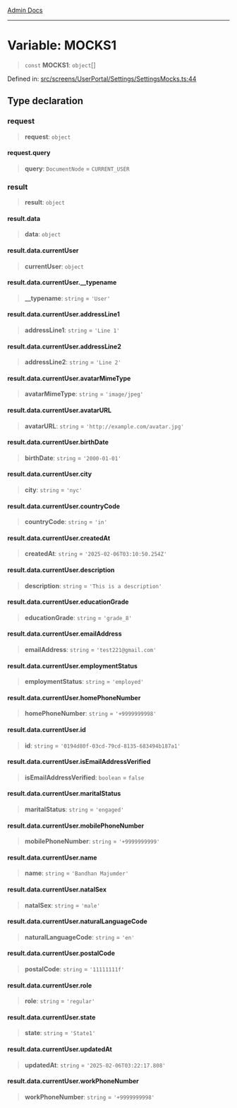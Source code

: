 [Admin Docs](/)

***

# Variable: MOCKS1

> `const` **MOCKS1**: `object`[]

Defined in: [src/screens/UserPortal/Settings/SettingsMocks.ts:44](https://github.com/PalisadoesFoundation/talawa-admin/blob/main/src/screens/UserPortal/Settings/SettingsMocks.ts#L44)

## Type declaration

### request

> **request**: `object`

#### request.query

> **query**: `DocumentNode` = `CURRENT_USER`

### result

> **result**: `object`

#### result.data

> **data**: `object`

#### result.data.currentUser

> **currentUser**: `object`

#### result.data.currentUser.\_\_typename

> **\_\_typename**: `string` = `'User'`

#### result.data.currentUser.addressLine1

> **addressLine1**: `string` = `'Line 1'`

#### result.data.currentUser.addressLine2

> **addressLine2**: `string` = `'Line 2'`

#### result.data.currentUser.avatarMimeType

> **avatarMimeType**: `string` = `'image/jpeg'`

#### result.data.currentUser.avatarURL

> **avatarURL**: `string` = `'http://example.com/avatar.jpg'`

#### result.data.currentUser.birthDate

> **birthDate**: `string` = `'2000-01-01'`

#### result.data.currentUser.city

> **city**: `string` = `'nyc'`

#### result.data.currentUser.countryCode

> **countryCode**: `string` = `'in'`

#### result.data.currentUser.createdAt

> **createdAt**: `string` = `'2025-02-06T03:10:50.254Z'`

#### result.data.currentUser.description

> **description**: `string` = `'This is a description'`

#### result.data.currentUser.educationGrade

> **educationGrade**: `string` = `'grade_8'`

#### result.data.currentUser.emailAddress

> **emailAddress**: `string` = `'test221@gmail.com'`

#### result.data.currentUser.employmentStatus

> **employmentStatus**: `string` = `'employed'`

#### result.data.currentUser.homePhoneNumber

> **homePhoneNumber**: `string` = `'+9999999998'`

#### result.data.currentUser.id

> **id**: `string` = `'0194d80f-03cd-79cd-8135-683494b187a1'`

#### result.data.currentUser.isEmailAddressVerified

> **isEmailAddressVerified**: `boolean` = `false`

#### result.data.currentUser.maritalStatus

> **maritalStatus**: `string` = `'engaged'`

#### result.data.currentUser.mobilePhoneNumber

> **mobilePhoneNumber**: `string` = `'+9999999999'`

#### result.data.currentUser.name

> **name**: `string` = `'Bandhan Majumder'`

#### result.data.currentUser.natalSex

> **natalSex**: `string` = `'male'`

#### result.data.currentUser.naturalLanguageCode

> **naturalLanguageCode**: `string` = `'en'`

#### result.data.currentUser.postalCode

> **postalCode**: `string` = `'11111111f'`

#### result.data.currentUser.role

> **role**: `string` = `'regular'`

#### result.data.currentUser.state

> **state**: `string` = `'State1'`

#### result.data.currentUser.updatedAt

> **updatedAt**: `string` = `'2025-02-06T03:22:17.808'`

#### result.data.currentUser.workPhoneNumber

> **workPhoneNumber**: `string` = `'+9999999998'`
